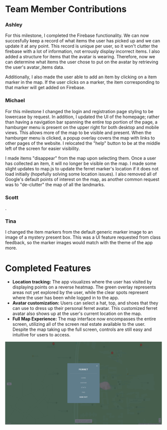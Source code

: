 # Team Member Contributions #

### Ashley ###
For this milestone, I completed the Firebase functionality. We can now succesfully keep a record of what items the user has picked up and we can update it at any point. This record is unique per user, so it won't clutter the firebase with a lot of information, not errously display incorrect items. I also added a structure for items that the avatar is wearing. Therefore, now we can determine what items the user chose to put on the avatar by retrieving the user's avatar_items data.

Additionally, I also made the user able to add an item by clicking on a item marker in the map. If the user clicks on a marker, the item corresponding to that marker will get added on Firebase.

### Michael ###
For this milestone I changed the login and registration page styling to be lowercase by request. In addition, I updated the UI of the homepage; rather than having a navigation bar spanning the entire top portion of the page, a hamburger menu is present on the upper right for both desktop and mobile views. This allows more of the map to be visible and present. When the hamburger menu is clicked, a popup overlay covers the map with links to other pages of the website. I relocated the "help" button to be at the middle left of the screen for easier visibility. 

I made items "disappear" from the map upon selecting them. Once a user has collected an item, it will no longer be visible on the map. I made some slight updates to map.js to update the ferret marker's location if it does not load initially (hopefully solving some location issues). I also removed all of Google's default points of interest on the map, as another common request was to "de-clutter" the map of all the landmarks. 


### Scott ###
.

### Tina ###
I changed the item markers from the default generic marker image to an image of a mystery present box. This was a UI feature requested from class feedback, so the marker images would match with the theme of the app more.

# Completed Features #
* **Location tracking:** The app visualizes where the user has visited by displaying points on a reverse heatmap. The green overlay represents areas not yet explored by the user, while the clear spots represent where the user has been while logged in to the app.
* **Avatar customization:** Users can select a hat, top, and shoes that they can use to dress up their personal ferret avatar. This customized ferret avatar also shows up at the user's current location on the map.
* **Full Map Experience:** The map interface now encompasses the entire screen, utilizing all of the screen real estate available to the user. Despite the map taking up the full screen, controls are still easy and intuitive for users to access.

![screenshot](/images/milestones/milestone14_home.png)